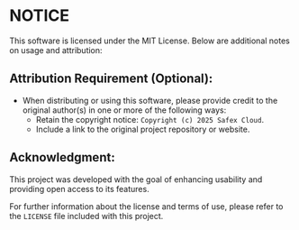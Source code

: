# NOTICE

This software is licensed under the MIT License. Below are additional notes on usage and attribution:

## Attribution Requirement (Optional):
- When distributing or using this software, please provide credit to the original author(s) in one or more of the following ways:
    - Retain the copyright notice: `Copyright (c) 2025 Safex Cloud`.
    - Include a link to the original project repository or website.

## Acknowledgment:
This project was developed with the goal of enhancing usability and providing open access to its features.

For further information about the license and terms of use, please refer to the `LICENSE` file included with this project.
